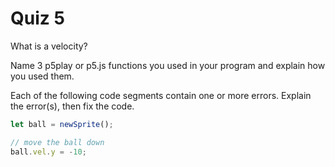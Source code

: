 # Quiz 5

What is a velocity?

Name 3 p5play or p5.js functions you used in your program and explain how you used them.

Each of the following code segments contain one or more errors. Explain the error(s), then fix the code.

```js
let ball = newSprite();
```

```js
// move the ball down
ball.vel.y = -10;
```
